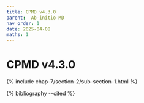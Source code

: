 ```yaml
---
title: CPMD v4.3.0
parent:  Ab-initio MD
nav_order: 1
date: 2025-04-08
maths: 1
---
```


# CPMD v4.3.0

{% include chap-7/section-2/sub-section-1.html %}

{% bibliography --cited %}

